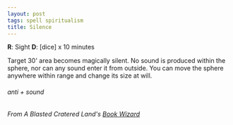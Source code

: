 ```yaml
---
layout: post
tags: spell spiritualism
title: Silence
---
```

**R**: Sight  **D**: [dice] x 10 minutes

Target 30' area becomes magically silent. No sound is produced within the sphere, nor can any sound enter it from outside. You can move the sphere anywhere within range and change its size at will.

###### anti + sound
###### From A Blasted Cratered Land's [Book Wizard](https://crateredland.blogspot.com/2019/07/pay-your-late-fees-book-wizard.html)
